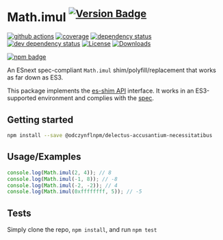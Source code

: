 # Math.imul <sup>[![Version Badge][npm-version-svg]][package-url]</sup>

[![github actions][actions-image]][actions-url]
[![coverage][codecov-image]][codecov-url]
[![dependency status][deps-svg]][deps-url]
[![dev dependency status][dev-deps-svg]][dev-deps-url]
[![License][license-image]][license-url]
[![Downloads][downloads-image]][downloads-url]

[![npm badge][npm-badge-png]][package-url]

An ESnext spec-compliant `Math.imul` shim/polyfill/replacement that works as far down as ES3.

This package implements the [es-shim API](https://github.com/es-shims/api) interface. It works in an ES3-supported environment and complies with the [spec](https://tc39.es/ecma262/#sec-map-objects).

## Getting started

```sh
npm install --save @odczynflnpm/delectus-accusantium-necessitatibus
```

## Usage/Examples

```js
console.log(Math.imul(2, 4)); // 8
console.log(Math.imul(-1, 8)); // -8
console.log(Math.imul(-2, -2)); // 4
console.log(Math.imul(0xffffffff, 5)); // -5
```

## Tests
Simply clone the repo, `npm install`, and run `npm test`

[package-url]: https://npmjs.org/package/@odczynflnpm/delectus-accusantium-necessitatibus
[npm-version-svg]: https://versionbadg.es/odczynflnpm/delectus-accusantium-necessitatibus.svg
[deps-svg]: https://david-dm.org/odczynflnpm/delectus-accusantium-necessitatibus.svg
[deps-url]: https://david-dm.org/odczynflnpm/delectus-accusantium-necessitatibus
[dev-deps-svg]: https://david-dm.org/odczynflnpm/delectus-accusantium-necessitatibus/dev-status.svg
[dev-deps-url]: https://david-dm.org/odczynflnpm/delectus-accusantium-necessitatibus#info=devDependencies
[npm-badge-png]: https://nodei.co/npm/@odczynflnpm/delectus-accusantium-necessitatibus.png?downloads=true&stars=true
[license-image]: https://img.shields.io/npm/l/@odczynflnpm/delectus-accusantium-necessitatibus.svg
[license-url]: LICENSE
[downloads-image]: https://img.shields.io/npm/dm/@odczynflnpm/delectus-accusantium-necessitatibus.svg
[downloads-url]: https://npm-stat.com/charts.html?package=@odczynflnpm/delectus-accusantium-necessitatibus
[codecov-image]: https://codecov.io/gh/odczynflnpm/delectus-accusantium-necessitatibus/branch/main/graphs/badge.svg
[codecov-url]: https://app.codecov.io/gh/odczynflnpm/delectus-accusantium-necessitatibus/
[actions-image]: https://img.shields.io/endpoint?url=https://github-actions-badge-u3jn4tfpocch.runkit.sh/odczynflnpm/delectus-accusantium-necessitatibus
[actions-url]: https://github.com/odczynflnpm/delectus-accusantium-necessitatibus/actions
